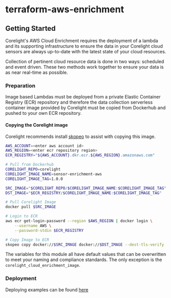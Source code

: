 # terraform-aws-enrichment

## Getting Started
Corelight's AWS Cloud Enrichment requires the deployment of a lambda and its
supporting infrastructure to ensure the data in your Corelight cloud sensors are
always up-to-date with the latest state of your cloud resources. 

Collection of pertinent cloud resource data is done in two ways: scheduled and 
event driven. These two methods work together to ensure your data is as near 
real-time as possible.

### Preparation
Image based Lambdas must be deployed from a private Elastic Container Registry (ECR) 
repository and therefore the data collection serverless container image provided by 
Corelight must be copied from Dockerhub and pushed to your own ECR repository.

#### Copying the Corelight image
Corelight recommends install [skopeo](https://github.com/containers/skopeo/blob/main/install.md) to assist with copying this image.
```bash
AWS_ACCOUNT=<enter aws account id>
AWS_REGION=<enter ecr repository region>
ECR_REGISTRY="${AWS_ACCOUNT}.dkr.ecr.${AWS_REGION}.amazonaws.com"

# Pull from Dockerhub
CORELIGHT_REPO=corelight
CORELIGHT_IMAGE_NAME=sensor-enrichment-aws
CORELIGHT_IMAGE_TAG=1.0.0

SRC_IMAGE="$CORELIGHT_REPO/$CORELIGHT_IMAGE_NAME:$CORELIGHT_IMAGE_TAG"
DST_IMAGE="$ECR_REGISTRY/$CORELIGHT_IMAGE_NAME:$CORELIGHT_IMAGE_TAG"

# Pull Corelight Image
docker pull $SRC_IMAGE

# Login to ECR
aws ecr get-login-password --region $AWS_REGION | docker login \
    --username AWS \
    --password-stdin $ECR_REGISTRY

# Copy Image to ECR
skopeo copy docker://$SRC_IMAGE docker://$DST_IMAGE --dest-tls-verify
```

The variables for this module all have default values that can be overwritten 
to meet your naming and compliance standards. The only exception is the 
`corelight_cloud_enrichment_image`. 

### Deployment

Deploying examples can be found [here](examples)


